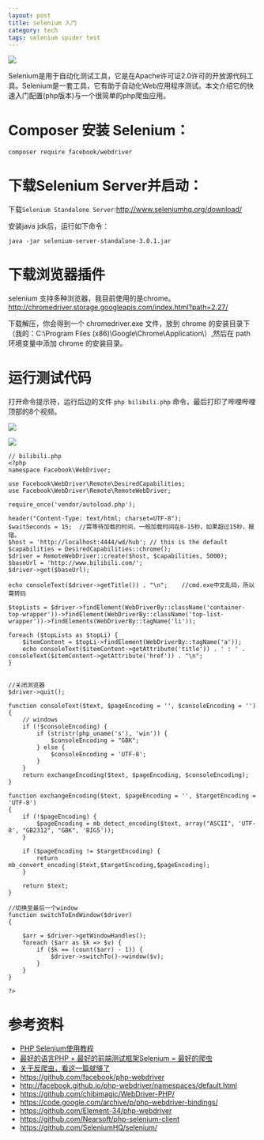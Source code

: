 ```yaml
---
layout: post
title: selenium 入门
category: tech
tags: selenium spider test
---
```


![](http://7vigrt.com1.z0.glb.clouddn.com/blog/pic/201702/selenium1.jpg)

Selenium是用于自动化测试工具，它是在Apache许可证2.0许可的开放源代码工具。Selenium是一套工具，它有助于自动化Web应用程序测试。本文介绍它的快速入门配置(php版本)与一个很简单的php爬虫应用。

# Composer 安装 Selenium：

    composer require facebook/webdriver

# 下载Selenium Server并启动：

下载`Selenium Standalone Server`:<http://www.seleniumhq.org/download/>

安装java jdk后，运行如下命令：

    java -jar selenium-server-standalone-3.0.1.jar
    
# 下载浏览器插件
    
selenium 支持多种浏览器，我目前使用的是chrome。<http://chromedriver.storage.googleapis.com/index.html?path=2.27/>

下载解压，你会得到一个 chromedriver.exe 文件，放到 chrome 的安装目录下（我的：C:\Program Files (x86)\Google\Chrome\Application\）,然后在 path 环境变量中添加 chrome 的安装目录。
    
# 运行测试代码

打开命令提示符，运行后边的文件 `php bilibili.php` 命令，最后打印了哔哩哔哩顶部的8个视频。

![](http://7vigrt.com1.z0.glb.clouddn.com/blog/pic/201702/QQ%E6%88%AA%E5%9B%BE20170216221036.jpg)




![](http://7vigrt.com1.z0.glb.clouddn.com/blog/pic/201702/QQ%E6%88%AA%E5%9B%BE20170216221048.jpg)

    // bilibili.php
    <?php
    namespace Facebook\WebDriver;

    use Facebook\WebDriver\Remote\DesiredCapabilities;
    use Facebook\WebDriver\Remote\RemoteWebDriver;

    require_once('vendor/autoload.php');

    header("Content-Type: text/html; charset=UTF-8");
    $waitSeconds = 15;  //需等待加载的时间，一般加载时间在0-15秒，如果超过15秒，报错。
    $host = 'http://localhost:4444/wd/hub'; // this is the default
    $capabilities = DesiredCapabilities::chrome();
    $driver = RemoteWebDriver::create($host, $capabilities, 5000);
    $baseUrl = 'http://www.bilibili.com/';
    $driver->get($baseUrl);

    echo consoleText($driver->getTitle()) . "\n";    //cmd.exe中文乱码，所以需转码

    $topLists = $driver->findElement(WebDriverBy::className('container-top-wrapper'))->findElement(WebDriverBy::className('top-list-wrapper'))->findElements(WebDriverBy::tagName('li'));

    foreach ($topLists as $topLi) {
        $itemContent = $topLi->findElement(WebDriverBy::tagName('a'));
        echo consoleText($itemContent->getAttribute('title')) . ' : ' . consoleText($itemContent->getAttribute('href')) . "\n";
    }


    //关闭浏览器
    $driver->quit();

    function consoleText($text, $pageEncoding = '', $consoleEncoding = '')
    {
        // windows
        if (!$consoleEncoding) {
            if (stristr(php_uname('s'), 'win')) {
                $consoleEncoding = "GBK";
            } else {
                $consoleEncoding = 'UTF-8';
            }
        }
        return exchangeEncoding($text, $pageEncoding, $consoleEncoding);
    }

    function exchangeEncoding($text, $pageEncoding = '', $targetEncoding = 'UTF-8')
    {
        if (!$pageEncoding) {
            $pageEncoding = mb_detect_encoding($text, array("ASCII", 'UTF-8', "GB2312", "GBK", 'BIG5'));
        }

        if ($pageEncoding != $targetEncoding) {
            return mb_convert_encoding($text,$targetEncoding,$pageEncoding);
        }

        return $text;
    }

    //切换至最后一个window
    function switchToEndWindow($driver)
    {

        $arr = $driver->getWindowHandles();
        foreach ($arr as $k => $v) {
            if ($k == (count($arr) - 1)) {
                $driver->switchTo()->window($v);
            }
        }
    }

    ?>

# 参考资料

* [PHP Selenium使用教程](http://www.kancloud.cn/wangking/selenium/234575)
* [最好的语言PHP + 最好的前端测试框架Selenium = 最好的爬虫](https://my.oschina.net/ppmeng/blog/800806)
* [关于反爬虫，看这一篇就够了](http://wetest.qq.com/lab/view/111.html)
* <https://github.com/facebook/php-webdriver>
* <http://facebook.github.io/php-webdriver/namespaces/default.html>
* <https://github.com/chibimagic/WebDriver-PHP/>
* <https://code.google.com/archive/p/php-webdriver-bindings/>
* <https://github.com/Element-34/php-webdriver>
* <https://github.com/Nearsoft/php-selenium-client>
* <https://github.com/SeleniumHQ/selenium/>
